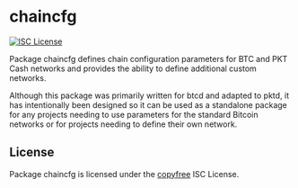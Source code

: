 chaincfg
========

[![ISC License](http://img.shields.io/badge/license-ISC-blue.svg)](http://copyfree.org)

Package chaincfg defines chain configuration parameters for BTC and PKT Cash
networks and provides the ability to define additional custom networks.

Although this package was primarily written for btcd and adapted to pktd, it
has intentionally been designed so it can be used as a standalone package for
any projects needing to use parameters for the standard Bitcoin networks or
for projects needing to define their own network.

## License

Package chaincfg is licensed under the [copyfree](http://copyfree.org) ISC
License.
